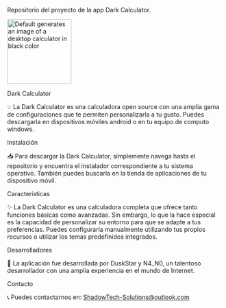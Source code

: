Repositorio del proyecto de la app Dark Calculator.

<img src="https://github.com/DuskStarGITHUB/Dark-Calculator/assets/134586747/bf126cd9-cfae-42d5-97c0-97aad9b18f21" alt="Default generates an image of a desktop calculator in black color" width="150">

Dark Calculator

💡 La Dark Calculator es una calculadora open source con una amplia gama de configuraciones que te permiten personalizarla a tu gusto. Puedes descargarla en dispositivos móviles android o en tu equipo de computo windows.

Instalación

📥 Para descargar la Dark Calculator, simplemente navega hasta el repositorio y encuentra el instalador correspondiente a tu sistema operativo. También puedes buscarla en la tienda de aplicaciones de tu dispositivo móvil.

Características

✨ La Dark Calculator es una calculadora completa que ofrece tanto funciones básicas como avanzadas. Sin embargo, lo que la hace especial es la capacidad de personalizar su entorno para que se adapte a tus preferencias. Puedes configurarla manualmente utilizando tus propios recursos o utilizar los temas predefinidos integrados.

Desarrolladores

👤 La aplicación fue desarrollada por DuskStar y N4_N0, un talentoso desarrollador con una amplia experiencia en el mundo de Internet.

Contacto

📞 Puedes contactarnos en: ShadowTech-Solutions@outlook.com
